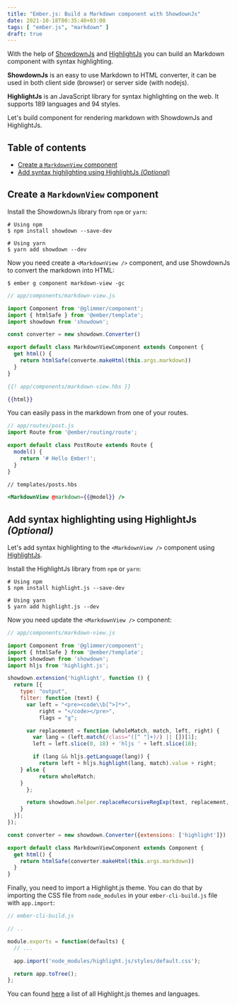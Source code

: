 ```yaml
---
title: "Ember.js: Build a Markdown component with ShowdownJs"
date: 2021-10-18T00:35:40+03:00
tags: [ "ember.js", "markdown" ]
draft: true
---
```


With the help of [ShowdownJs](http://showdownjs.com/) and [HighlightJs](https://highlightjs.org/)
you can build an Markdown component with syntax highlighting.

**ShowdownJs** is an easy to use Markdown to HTML converter, it can be used in
both client side (browser) or server side (with nodejs).

**HighlightJs** is an JavaScript library for syntax highlighting on the web. It supports
189 languages and 94 styles.

Let's build component for rendering markdown with ShowdownJs and HighlightJs.

<!--more-->

## Table of contents

* [Create a `MarkdownView` component](#create-a-markdownview-component)
* [Add syntax highlighting using HighlightJs *(Optional)*](#add-syntax-highlighting-using-highlightjs-optional)

## Create a `MarkdownView` component

Install the ShowdownJs library from `npm` or `yarn`:

```console
# Using npm
$ npm install showdown --save-dev

# Using yarn
$ yarn add showdown --dev
```

Now you need create a `<MarkdownView />` component, and use ShowdownJs to convert the markdown into HTML:

```console
$ ember g component markdown-view -gc
```

```js
// app/components/markdown-view.js

import Component from '@glimmer/component';
import { htmlSafe } from '@ember/template';
import showdown from 'showdown';

const converter = new showdown.Converter()

export default class MarkdownViewComponent extends Component {
  get html() {
    return htmlSafe(converte.makeHtml(this.args.markdown))
  }
}
```

```hbs
{{! app/components/markdown-view.hbs }}

{{html}}
```

You can easily pass in the markdown from one of your routes.

```js
// app/routes/post.js
import Route from '@ember/routing/route';

export default class PostRoute extends Route {
  model() {
    return '# Hello Ember!';
  }
}
```

```hbs
// templates/posts.hbs

<MarkdownView @markdown={{@model}} />
```

## Add syntax highlighting using HighlightJs *(Optional)*

Let's add syntax highlighting to the `<MarkdownView />` component using [HighlightJs](https://highlightjs.org/).

Install the HighlightJs library from `npm` or `yarn`:

```
# Using npm
$ npm install highlight.js --save-dev

# Using yarn
$ yarn add highlight.js --dev
```

Now you need update the `<MarkdownView />` component:

```js
// app/components/markdown-view.js

import Component from '@glimmer/component';
import { htmlSafe } from '@ember/template';
import showdown from 'showdown';
import hljs from 'highlight.js';

showdown.extension('highlight', function () {
  return [{
    type: "output",
    filter: function (text) {
      var left = "<pre><code\\b[^>]*>",
          right = "</code></pre>",
          flags = "g";

      var replacement = function (wholeMatch, match, left, right) {
        var lang = (left.match(/class="([^ "]+)/) || [])[1];
        left = left.slice(0, 18) + 'hljs ' + left.slice(18);

        if (lang && hljs.getLanguage(lang)) {
          return left + hljs.highlight(lang, match).value + right;
	} else {
          return wholeMatch;
	}
      };

      return showdown.helper.replaceRecursiveRegExp(text, replacement, left, right, flags);
    }
  }];
});

const converter = new showdown.Converter({extensions: ['highlight']})

export default class MarkdownViewComponent extends Component {
  get html() {
    return htmlSafe(converter.makeHtml(this.args.markdown))
  }
}
```

Finally, you need to import a Highlight.js theme. You can do that by importing the CSS file from `node_modules` in your `ember-cli-build.js` file with `app.import`:

```js
// ember-cli-build.js

// ..

module.exports = function(defaults) {
  // ...

  app.import('node_modules/highlight.js/styles/default.css');

  return app.toTree();
};
```

You can found [here](https://highlightjs.org/static/demo/) a list of all Highlight.js themes and languages.
